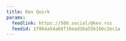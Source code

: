 ```yaml
---
title: Kev Quirk
params:
  feedlink: https://500.social/@kev.rss
  feedid: 1f864a54a68f16ead36a556166c2ec1a
---
```

